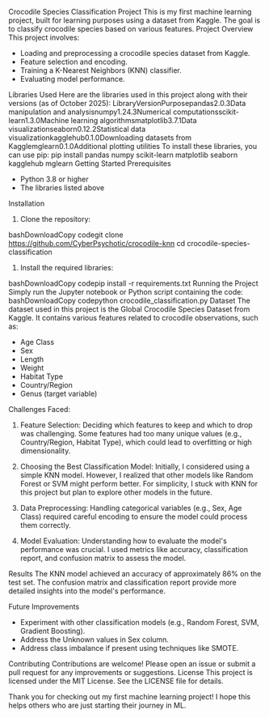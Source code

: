 Crocodile Species Classification Project
This is my first machine learning project, built for learning purposes using a dataset from Kaggle. The goal is to classify crocodile species based on various features.
Project Overview
This project involves:

* Loading and preprocessing a crocodile species dataset from Kaggle.
* Feature selection and encoding.
* Training a K-Nearest Neighbors (KNN) classifier.
* Evaluating model performance.

 Libraries Used
Here are the libraries used in this project along with their versions (as of October 2025):
LibraryVersionPurposepandas2.0.3Data manipulation and analysisnumpy1.24.3Numerical computationsscikit-learn1.3.0Machine learning algorithmsmatplotlib3.7.1Data visualizationseaborn0.12.2Statistical data visualizationkagglehub0.1.0Downloading datasets from Kagglemglearn0.1.0Additional plotting utilities
To install these libraries, you can use pip:
  pip install pandas numpy scikit-learn matplotlib seaborn kagglehub mglearn
Getting Started
Prerequisites

* Python 3.8 or higher
* The libraries listed above

Installation

1. Clone the repository:

bashDownloadCopy codegit clone https://github.com/CyberPsychotic/crocodile-knn
cd crocodile-species-classification

1. Install the required libraries:

bashDownloadCopy codepip install -r requirements.txt
Running the Project
Simply run the Jupyter notebook or Python script containing the code:
bashDownloadCopy codepython crocodile_classification.py
 Dataset
The dataset used in this project is the Global Crocodile Species Dataset from Kaggle. It contains various features related to crocodile observations, such as:

* Age Class
* Sex
* Length
* Weight
* Habitat Type
* Country/Region
* Genus (target variable)

Challenges Faced:

1. Feature Selection: Deciding which features to keep and which to drop was challenging. Some features had too many unique values (e.g., Country/Region, Habitat Type), which could lead to overfitting or high dimensionality.

2. Choosing the Best Classification Model: Initially, I considered using a simple KNN model. However, I realized that other models like Random Forest or SVM might perform better. For simplicity, I stuck with KNN for this project but plan to explore other models in the future.

3. Data Preprocessing: Handling categorical variables (e.g., Sex, Age Class) required careful encoding to ensure the model could process them correctly.

4. Model Evaluation: Understanding how to evaluate the model's performance was crucial. I used metrics like accuracy, classification report, and confusion matrix to assess the model.


Results
The KNN model achieved an accuracy of approximately 86% on the test set. The confusion matrix and classification report provide more detailed insights into the model's performance.

Future Improvements

* Experiment with other classification models (e.g., Random Forest, SVM, Gradient Boosting).
* Address the Unknown values in Sex column.
* Address class imbalance if present using techniques like SMOTE.

Contributing
Contributions are welcome! Please open an issue or submit a pull request for any improvements or suggestions.
License
This project is licensed under the MIT License. See the LICENSE file for details.

Thank you for checking out my first machine learning project! I hope this helps others who are just starting their journey in ML.

